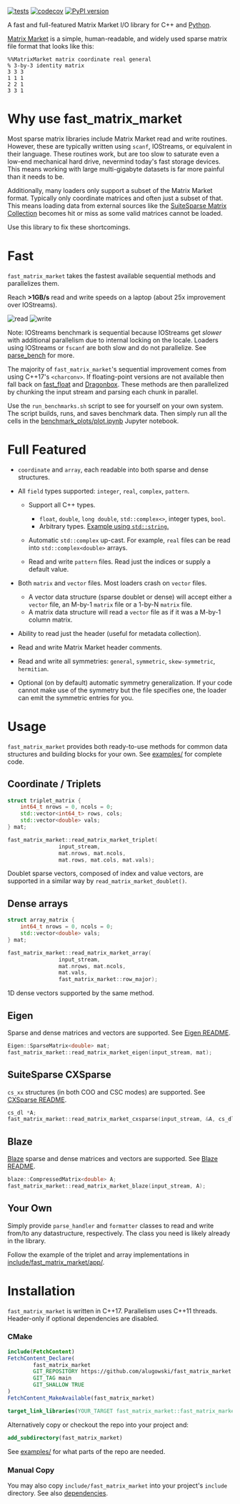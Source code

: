 [![tests](https://github.com/alugowski/fast_matrix_market/actions/workflows/tests.yml/badge.svg)](https://github.com/alugowski/fast_matrix_market/actions/workflows/tests.yml)
[![codecov](https://codecov.io/gh/alugowski/fast_matrix_market/branch/main/graph/badge.svg?token=s1G9zG4sDS)](https://codecov.io/gh/alugowski/fast_matrix_market)
[![PyPI version](https://badge.fury.io/py/fast_matrix_market.svg)](https://pypi.org/project/fast-matrix-market/)

A fast and full-featured Matrix Market I/O library for C++ and [Python](python).

[Matrix Market](https://math.nist.gov/MatrixMarket/formats.html) is a simple, human-readable, and widely used sparse matrix file format that looks like this:
```
%%MatrixMarket matrix coordinate real general
% 3-by-3 identity matrix
3 3 3
1 1 1
2 2 1
3 3 1
```

# Why use fast_matrix_market
Most sparse matrix libraries include Matrix Market read and write routines.
However, these are typically written using `scanf`, IOStreams, or equivalent in their language. These routines work,
but are too slow to saturate even a low-end mechanical hard drive, nevermind today's fast storage devices.
This means working with large multi-gigabyte datasets is far more painful than it needs to be.

Additionally, many loaders only support a subset of the Matrix Market format. Typically only coordinate matrices and often just a subset of that.
This means loading data from external sources like the [SuiteSparse Matrix Collection](https://sparse.tamu.edu/) becomes
hit or miss as some valid matrices cannot be loaded.

Use this library to fix these shortcomings.

# Fast

`fast_matrix_market` takes the fastest available sequential methods and parallelizes them.

Reach **>1GB/s** read and write speeds on a laptop (about 25x improvement over IOStreams).

![read](benchmark_plots/parallel-scaling-cpp-read.svg)
![write](benchmark_plots/parallel-scaling-cpp-write.svg)

Note: IOStreams benchmark is sequential because IOStreams get *slower* with additional parallelism due to internal locking on the locale.
Loaders using IOStreams or `fscanf` are both slow and do not parallelize.
See [parse_bench](https://github.com/alugowski/parse-bench) for more.

The majority of `fast_matrix_market`'s sequential improvement comes from using C++17's `<charconv>`.
If floating-point versions are not available then fall back on [fast_float](https://github.com/fastfloat/fast_float) 
and [Dragonbox](https://github.com/jk-jeon/dragonbox). These methods are then parallelized by chunking the input stream and parsing each chunk in parallel.

Use the `run_benchmarks.sh` script to see for yourself on your own system. The script builds, runs, and saves benchmark data.
Then simply run all the cells in the [benchmark_plots/plot.ipynb](benchmark_plots/plot.ipynb) Jupyter notebook.

# Full Featured

* `coordinate` and `array`, each readable into both sparse and dense structures.

* All `field` types supported: `integer`, `real`, `complex`, `pattern`.

  * Support all C++ types.
    * `float`, `double`, `long double`, `std::complex<>`, integer types, `bool`.
    * Arbitrary types. [Example using `std::string`.](tests/user_type_test.cpp)

  * Automatic `std::complex` up-cast. For example, `real` files can be read into `std::complex<double>` arrays.

  * Read and write `pattern` files. Read just the indices or supply a default value.

* Both `matrix` and `vector` files. Most loaders crash on `vector` files.
  * A vector data structure (sparse doublet or dense) will accept either a `vector` file, an M-by-1 `matrix` file or a 1-by-N `matrix` file.
  * A matrix data structure will read a `vector` file as if it was a M-by-1 column matrix.

* Ability to read just the header (useful for metadata collection).

* Read and write Matrix Market header comments.

* Read and write all symmetries: `general`, `symmetric`, `skew-symmetric`, `hermitian`.

* Optional (on by default) automatic symmetry generalization. If your code cannot make use of the symmetry but the file specifies one, the loader can emit the symmetric entries for you.

# Usage

`fast_matrix_market` provides both ready-to-use methods for common data structures and building blocks for your own. See [examples/](examples) for complete code.

## Coordinate / Triplets

```c++
struct triplet_matrix {
    int64_t nrows = 0, ncols = 0;
    std::vector<int64_t> rows, cols;
    std::vector<double> vals;
} mat;

fast_matrix_market::read_matrix_market_triplet(
                input_stream,
                mat.nrows, mat.ncols,
                mat.rows, mat.cols, mat.vals);
```

Doublet sparse vectors, composed of index and value vectors, are supported in a similar way by `read_matrix_market_doublet()`.

## Dense arrays

```c++
struct array_matrix {
    int64_t nrows = 0, ncols = 0;
    std::vector<double> vals;
} mat;

fast_matrix_market::read_matrix_market_array(
                input_stream,
                mat.nrows, mat.ncols,
                mat.vals,
                fast_matrix_market::row_major);
```

1D dense vectors supported by the same method.

## Eigen
Sparse and dense matrices and vectors are supported. See [Eigen README](README.Eigen.md).
```c++
Eigen::SparseMatrix<double> mat;
fast_matrix_market::read_matrix_market_eigen(input_stream, mat);
```

## SuiteSparse CXSparse
`cs_xx` structures (in both COO and CSC modes) are supported. See [CXSparse README](README.CXSparse.md).
```c++
cs_dl *A;
fast_matrix_market::read_matrix_market_cxsparse(input_stream, &A, cs_dl_spalloc);
```

## Blaze
[Blaze](https://bitbucket.org/blaze-lib/blaze) sparse and dense matrices and vectors are supported. See [Blaze README](README.Blaze.md).
```c++
blaze::CompressedMatrix<double> A;
fast_matrix_market::read_matrix_market_blaze(input_stream, A);
```

## Your Own

Simply provide `parse_handler` and `formatter` classes to read and write from/to any datastructure, respectively. The class you need is likely already in the library.

Follow the example of the triplet and array implementations in [include/fast_matrix_market/app/](include/fast_matrix_market/app).

# Installation

`fast_matrix_market` is written in C++17. Parallelism uses C++11 threads. Header-only if optional dependencies are disabled.

### CMake

```cmake
include(FetchContent)
FetchContent_Declare(
        fast_matrix_market
        GIT_REPOSITORY https://github.com/alugowski/fast_matrix_market
        GIT_TAG main
        GIT_SHALLOW TRUE
)
FetchContent_MakeAvailable(fast_matrix_market)

target_link_libraries(YOUR_TARGET fast_matrix_market::fast_matrix_market)
```

Alternatively copy or checkout the repo into your project and:
```cmake
add_subdirectory(fast_matrix_market)
```
See [examples/](examples) for what parts of the repo are needed.

### Manual Copy
You may also copy `include/fast_matrix_market` into your project's `include` directory.
See also [dependencies](dependencies).
